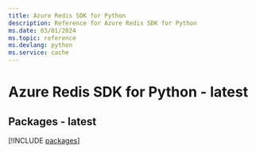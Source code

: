 ```yaml
---
title: Azure Redis SDK for Python
description: Reference for Azure Redis SDK for Python
ms.date: 03/01/2024
ms.topic: reference
ms.devlang: python
ms.service: cache
---
```

# Azure Redis SDK for Python - latest
## Packages - latest
[!INCLUDE [packages](redis-index.md)]